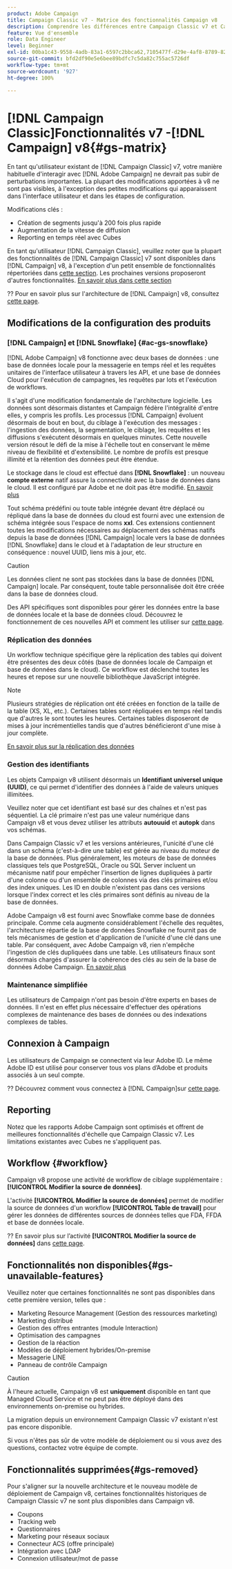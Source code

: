 ```yaml
---
product: Adobe Campaign
title: Campaign Classic v7 - Matrice des fonctionnalités Campaign v8
description: Comprendre les différences entre Campaign Classic v7 et Campaign v8
feature: Vue d'ensemble
role: Data Engineer
level: Beginner
exl-id: 00ba1c43-9558-4adb-83a1-6597c2bbca62,7105477f-d29e-4af8-8789-82b4459761b0
source-git-commit: bfd2df90e5e6bee89bdfc7c5da82c755ac5726df
workflow-type: tm+mt
source-wordcount: '927'
ht-degree: 100%

---
```


# [!DNL Campaign Classic]Fonctionnalités v7 -[!DNL Campaign] v8{#gs-matrix}

En tant qu&#39;utilisateur existant de [!DNL Campaign Classic] v7, votre manière habituelle d&#39;interagir avec [!DNL Adobe Campaign] ne devrait pas subir de perturbations importantes. La plupart des modifications apportées à v8 ne sont pas visibles, à l&#39;exception des petites modifications qui apparaissent dans l&#39;interface utilisateur et dans les étapes de configuration.

Modifications clés :

* Création de segments jusqu&#39;à 200 fois plus rapide
* Augmentation de la vitesse de diffusion
* Reporting en temps réel     avec Cubes

En tant qu&#39;utilisateur [!DNL Campaign Classic], veuillez noter que la plupart des fonctionnalités de [!DNL Campaign Classic] v7 sont disponibles dans [!DNL Campaign] v8, à l&#39;exception d&#39;un petit ensemble de fonctionnalités répertoriées dans [cette section](#gs-removed). Les prochaines versions proposeront d&#39;autres fonctionnalités. [En savoir plus dans cette section](#gs-unavailable-features)

?? Pour en savoir plus sur l&#39;architecture de [!DNL Campaign] v8, consultez [cette page](../dev/architecture.md).

## Modifications de la configuration des produits

### [!DNL Campaign] et [!DNL Snowflake] {#ac-gs-snowflake}

[!DNL Adobe Campaign] v8 fonctionne avec deux bases de données : une base de données locale pour la messagerie en temps réel et les requêtes unitaires de l&#39;interface utilisateur à travers les API, et une base de données Cloud pour l&#39;exécution de campagnes, les requêtes par lots et l&#39;exécution de workflows.

Il s&#39;agit d&#39;une modification fondamentale de l&#39;architecture logicielle. Les données sont désormais distantes et Campaign fédère l&#39;intégralité d&#39;entre elles, y compris les profils. Les processus [!DNL Campaign] évoluent désormais de bout en bout, du ciblage à l&#39;exécution des messages : l&#39;ingestion des données, la segmentation, le ciblage, les requêtes et les diffusions s&#39;exécutent désormais en quelques minutes. Cette nouvelle version résout le défi de la mise à l&#39;échelle tout en conservant le même niveau de flexibilité et d&#39;extensibilité. Le nombre de profils est presque illimité et la rétention des données peut être étendue.

Le stockage dans le cloud est effectué dans **[!DNL Snowflake]** : un nouveau **compte externe** natif assure la connectivité avec la base de données dans le cloud. Il est configuré par Adobe et ne doit pas être modifié. [En savoir plus](../config/external-accounts.md)

Tout schéma prédéfini ou toute table intégrée devant être déplacé ou répliqué dans la base de données du cloud est fourni avec une extension de schéma intégrée sous l&#39;espace de noms **xxl**. Ces extensions contiennent toutes les modifications nécessaires au déplacement des schémas natifs depuis la base de données [!DNL Campaign] locale vers la base de données [!DNL Snowflake] dans le cloud et à l&#39;adaptation de leur structure en conséquence : nouvel UUID, liens mis à jour, etc.

>[!CAUTION]
>
> Les données client ne sont pas stockées dans la base de données [!DNL Campaign] locale. Par conséquent, toute table personnalisée doit être créée dans la base de données cloud.


Des API spécifiques sont disponibles pour gérer les données entre la base de données locale et la base de données cloud. Découvrez le fonctionnement de ces nouvelles API et comment les utiliser sur [cette page](../dev/new-apis.md).

### Réplication des données

Un workflow technique spécifique gère la réplication des tables qui doivent être présentes des deux côtés (base de données locale de Campaign et base de données dans le cloud). Ce workflow est déclenché toutes les heures et repose sur une nouvelle bibliothèque JavaScript intégrée.

>[!NOTE]
>
> Plusieurs stratégies de réplication ont été créées en fonction de la taille de la table (XS, XL, etc.).
> Certaines tables sont répliquées en temps réel tandis que d&#39;autres le sont toutes les heures. Certaines tables disposeront de mises à jour incrémentielles tandis que d&#39;autres bénéficieront d&#39;une mise à jour complète.


[En savoir plus sur la réplication des données](../config/replication.md)

### Gestion des identifiants

Les objets Campaign v8 utilisent désormais un **Identifiant universel unique (UUID)**, ce qui permet d&#39;identifier des données à l&#39;aide de valeurs uniques illimitées.

Veuillez noter que cet identifiant est basé sur des chaînes et n&#39;est pas séquentiel. La clé primaire n&#39;est pas une valeur numérique dans Campaign v8 et vous devez utiliser les attributs **autouuid** et **autopk** dans vos schémas.

Dans Campaign Classic v7 et les versions antérieures, l&#39;unicité d&#39;une clé dans un schéma (c&#39;est-à-dire une table) est gérée au niveau du moteur de la base de données. Plus généralement, les moteurs de base de données classiques tels que PostgreSQL, Oracle ou SQL Server incluent un mécanisme natif pour empêcher l&#39;insertion de lignes dupliquées à partir d&#39;une colonne ou d&#39;un ensemble de colonnes via des clés primaires et/ou des index uniques. Les ID en double n&#39;existent pas dans ces versions lorsque l&#39;index correct et les clés primaires sont définis au niveau de la base de données.

Adobe Campaign v8 est fourni avec Snowflake comme base de données principale. Comme cela augmente considérablement l&#39;échelle des requêtes, l&#39;architecture répartie de la base de données Snowflake ne fournit pas de tels mécanismes de gestion et d&#39;application de l&#39;unicité d&#39;une clé dans une table. Par conséquent, avec Adobe Campaign v8, rien n&#39;empêche l&#39;ingestion de clés dupliquées dans une table. Les utilisateurs finaux sont désormais chargés d&#39;assurer la cohérence des clés au sein de la base de données Adobe Campaign. [En savoir plus](../dev/keys.md)

### Maintenance simplifiée

Les utilisateurs de Campaign n&#39;ont pas besoin d&#39;être experts en bases de données. Il n&#39;est en effet plus nécessaire d&#39;effectuer des opérations complexes de maintenance des bases de données ou des indexations complexes de tables.

## Connexion à Campaign

Les utilisateurs de Campaign se connectent via leur Adobe ID. Le même Adobe ID est utilisé pour conserver tous vos plans d’Adobe et produits associés à un seul compte.

?? Découvrez comment vous connectez à [!DNL Campaign]sur [cette page](connect.md).

## Reporting

Notez que les rapports Adobe Campaign sont optimisés et offrent de meilleures fonctionnalités d&#39;échelle que Campaign Classic v7. Les limitations existantes avec Cubes ne s&#39;appliquent pas.

## Workflow {#workflow}

Campaign v8 propose une activité de workflow de ciblage supplémentaire : **[!UICONTROL Modifier la source de données]**.

L&#39;activité **[!UICONTROL Modifier la source de données]** permet de modifier la source de données d&#39;un workflow **[!UICONTROL Table de travail]** pour gérer les données de différentes sources de données telles que FDA, FFDA et base de données locale.

?? En savoir plus sur l’activité **[!UICONTROL Modifier la source de données]** dans [cette page](../config/workflows.md#change-data-source-activity).

## Fonctionnalités non disponibles{#gs-unavailable-features}

Veuillez noter que certaines fonctionnalités ne sont pas disponibles dans cette première version, telles que :

* Marketing Resource Management (Gestion des ressources marketing)
* Marketing distribué
* Gestion des offres entrantes (module Interaction)
* Optimisation des campagnes
* Gestion de la réaction
* Modèles de déploiement hybrides/On-premise
* Messagerie LINE
* Panneau de contrôle Campaign

>[!CAUTION]
>
>À l&#39;heure actuelle, Campaign v8 est **uniquement** disponible en tant que Managed Cloud Service et ne peut pas être déployé dans des environnements on-premise ou hybrides.
>
>La migration depuis un environnement Campaign Classic v7 existant n&#39;est pas encore disponible.
>
>Si vous n&#39;êtes pas sûr de votre modèle de déploiement ou si vous avez des questions, contactez votre équipe de compte.

## Fonctionnalités supprimées{#gs-removed}

Pour s&#39;aligner sur la nouvelle architecture et le nouveau modèle de déploiement de Campaign v8, certaines fonctionnalités historiques de Campaign Classic v7 ne sont plus disponibles dans Campaign v8.

* Coupons
* Tracking web
* Questionnaires
* Marketing pour réseaux sociaux
* Connecteur ACS (offre principale)
* Intégration avec LDAP
* Connexion utilisateur/mot de passe
